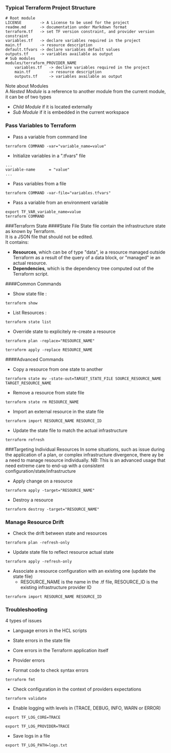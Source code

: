 
### Typical Terraform Project Structure

```
# Root module
LICENSE        -> A License to be used for the project
readme.md      -> documentation under Markdown format
terraform.tf   -> set TF version constraint, and provider version constraint
variables.tf   -> declare variables required in the project
main.tf        -> resource description
default.tfvars -> declare variables default values
outputs.tf     -> variables available as output
# Sub modules
modules/terraform_PROVIDER_NAME
    variables.tf   -> declare variables required in the project
    main.tf        -> resource description
    outputs.tf     -> variables available as output
```
Note about Modules  
A _Nested Module_ is a reference to another module from the current module, it can be of two types
* _Child Module_ if it is located externally
* _Sub Module_ if it is embedded in the current workspace

### Pass Variables to Terraform
* Pass a variable from command line
```
terraform COMMAND -var="variable_name=value"
```

* Initialize variables in a ".tfvars" file
```
...
variable-name      = "value"
...
```
* Pass variables from a file
```
terraform COMMAND -var-file="variables.tfvars"
```

* Pass a variable from an environment variable
```
export TF_VAR_variable_name=value 
terraform COMMAND
```

###Terraform State
####State File
State file contain the infrastructure state as known by Terraform.  
It is a JSON file that should not be edited.   
It contains:
* **Resources**, which can be of type "data", ie a resource managed outside Terraform as a result of the query of a data block, or "managed" ie an actual resource.
* **Dependencies**, which is the dependency tree computed out of the Terraform script.

####Common Commands
* Show state file :
```
terraform show
```
* List Resources :
```
terraform state list
```
* Override state to explicitely re-create a resource 
```
terraform plan -replace="RESOURCE_NAME"
```
```
terraform apply -replace RESOURCE_NAME
```
####Advanced Commands
* Copy a resource from one state to another
```
terraform state mv -state-out=TARGET_STATE_FILE SOURCE_RESOURCE_NAME TARGET_RESOURCE_NAME
```
* Remove a resource from state file
```
terraform state rm RESOURCE_NAME
```
* Import an external resource in the state file
```
terraform import RESOURCE_NAME RESOURCE_ID
```
* Update the state file to match the actual infrastructure
```
terraform refresh
```

###Targeting Individual Resources
In some situations, such as issue during the application of a plan, or complex infrastructure divergence,
there ay be a need to manage resource individually.
NB: This is an advanced usage that need extreme care to end-up with a consistent configuration/state/infrastructure 

* Apply change on a resource
```
terraform apply -target="RESOURCE_NAME"
```

* Destroy a resource
```
terraform destroy -target="RESOURCE_NAME"
```
### Manage Resource Drift
* Check the drift between state and resources
```
terraform plan -refresh-only
```
* Update state file to reflect resource actual state
```
terraform apply -refresh-only
```
* Associate a resource configuration with an existing one (update the state file)
  * RESOURCE_NAME is the name in the .tf file,  RESOURCE_ID is the existing infrastructure provider ID
```
terraform import RESOURCE_NAME RESOURCE_ID
```

### Troubleshooting
4 types of issues
* Language errors in the HCL scripts
* State errors in the state file
* Core errors in the Terraform application itself
* Provider errors

* Format code to check syntax errors
```
terraform fmt
```

* Check configuration in the context of providers expectations
```
terraform validate
```
* Enable logging with levels in (TRACE, DEBUG, INFO, WARN or ERROR)
```
export TF_LOG_CORE=TRACE
```
```
export TF_LOG_PROVIDER=TRACE
```
* Save logs in a file
```
export TF_LOG_PATH=logs.txt
```

 